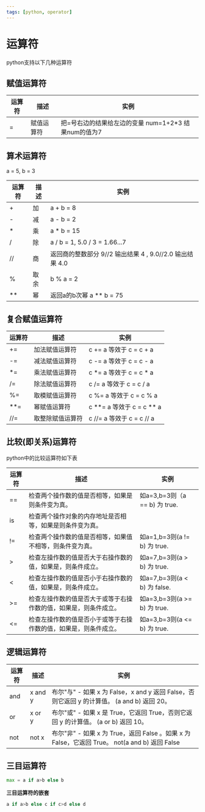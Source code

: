 ```yaml
---
tags: [python, operator]
---
```

# 运算符

python支持以下几种运算符

## 赋值运算符

| 运算符 | 描述 | 实例 |
| ---- | ---- | ---- |
| = | 赋值运算符 | 把=号右边的结果给左边的变量 num=1+2*3 结果num的值为7 |

## 算术运算符

a = 5, b = 3

| 运算符 |	描述 |	实例 |
| ---- | ---- | ---- |
| + | 加 | a + b = 8 |
| - | 减 | a - b = 2 |
| * | 乘 | a * b = 15 |
| / | 除 |	a / b = 1, 5.0 / 3 = 1.66...7 |
| // | 商 |	返回商的整数部分 9//2 输出结果 4 , 9.0//2.0 输出结果 4.0 |
| % | 取余 | b % a = 2|
| ** | 幂 | 返回a的b次幂 a ** b = 75 |

## 复合赋值运算符

| 运算符 | 描述 | 实例 |
| ---- | ---- | ---- |
| += | 加法赋值运算符 | c += a 等效于 c = c + a |
| -= | 减法赋值运算符 | c -= a 等效于 c = c - a |
| *= | 乘法赋值运算符 | c *= a 等效于 c = c * a |
| /= | 除法赋值运算符 | c /= a 等效于 c = c / a |
| %= | 取模赋值运算符 | c %= a 等效于 c = c % a |
| **= | 幂赋值运算符 | c **= a 等效于 c = c ** a |
| //= | 取整除赋值运算符 | c //= a 等效于 c = c // a |

## 比较(即关系)运算符

python中的比较运算符如下表

| 运算符 | 描述 | 实例 |
| ---- | ---- | ---- |
| == | 	检查两个操作数的值是否相等，如果是则条件变为真。 | 	如a=3,b=3则（a == b) 为 true. |
| is | 	检查两个操作对象的内存地址是否相等，如果是则条件变为真。 | |
| != | 	检查两个操作数的值是否相等，如果值不相等，则条件变为真。 | 	如a=1,b=3则(a != b) 为 true. |
| > | 	检查左操作数的值是否大于右操作数的值，如果是，则条件成立。 | 	如a=7,b=3则(a > b) 为 true. |
| < | 	检查左操作数的值是否小于右操作数的值，如果是，则条件成立。 | 	如a=7,b=3则(a < b) 为 false. |
| >= | 	检查左操作数的值是否大于或等于右操作数的值，如果是，则条件成立。 | 	如a=3,b=3则(a >= b) 为 true. |
| <= | 	检查左操作数的值是否小于或等于右操作数的值，如果是，则条件成立。 | 	如a=3,b=3则(a <= b) 为 true. |

## 逻辑运算符

| 运算符 | 描述 | 实例 |
| ---- | ---- | ---- |
| and | 	x and y | 	布尔"与" - 如果 x 为 False，x and y 返回 False，否则它返回 y 的计算值。	(a and b) 返回 20。 |
| or | 	x or y | 	布尔"或" - 如果 x 是 True，它返回 True，否则它返回 y 的计算值。	(a or b) 返回 10。 |
| not | 	not x | 	布尔"非" - 如果 x 为 True，返回 False 。如果 x 为 False，它返回 True。	not(a and b) 返回 False |

## 三目运算符

```python
max = a if a>b else b
```

**三目运算符的嵌套**

```python
a if a>b else c if c>d else d
```